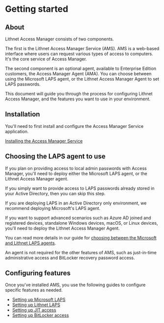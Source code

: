 # Getting started

## About
Lithnet Access Manager consists of two components.

The first is the Lithnet Access Manager Service (AMS). AMS is a web-based interface where users can request various types of access to computers. It's the core service of Access Manager.

The second component is an optional agent, available to Enterprise Edition customers, the Access Manager Agent (AMA). You can choose between using the Microsoft LAPS agent, or the Lithnet Access Manager Agent to set LAPS passwords. 

This document will guide you through the process for configuring Lithnet Access Manager, and the features you want to use in your environment.

## Installation
You'll need to first install and configure the Access Manager Service application. 

[Installing the Access Manager Service](/installation/Installing-the-Access-Manager-Service)

## Choosing the LAPS agent to use
If you plan on providing access to local admin passwords with Access Manager, you'll need to deploy either the Microsoft LAPS agent, or the Lithnet Access Manager agent.

If you simply want to provide access to LAPS passwords already stored in your Active Directory, then you can skip this step.

If you are deploying LAPS in an Active Directory only environment, we recommend deploying Microsoft's LAPS agent. 

If you want to support advanced scenarios such as Azure AD joined and registered devices, standalone Windows devices, macOS, or Linux devices, you'll need to deploy the Lithnet Access Manager Agent.

You can read more details in our guide for [choosing between the Microsoft and Lithnet LAPS agents](Choosing-between-the-Microsoft-and-Lithnet-LAPS-agents.md). 

An agent is not required for the other features of AMS, such as just-in-time administrative access and BitLocker recovery password access.

## Configuring features
Once you've installed AMS, you use the following guides to configure specific features as needed.
- [Setting up Microsoft LAPS](/configuration/Setting-up-Microsoft-LAPS)
- [Setting up Lithnet LAPS](/configuration/Setting-up-Lithnet-LAPS)
- [Setting up JIT access](/configuration/Setting-up-JIT-access)
- [Setting up BitLocker access](/configuration/Setting-up-BitLocker-access)
